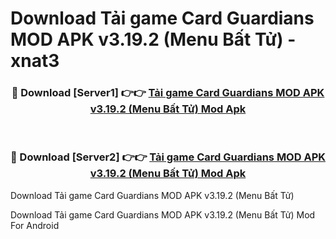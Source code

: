 # Download Tải game Card Guardians MOD APK v3.19.2 (Menu Bất Tử) - xnat3


<div align="center">
<h3>🔴 Download [Server1] 👉👉 <a href="https://apk-comot.site?title=Tải_game_Card_Guardians_MOD_APK_v3.19.2_(Menu_Bất_Tử)">Tải game Card Guardians MOD APK v3.19.2 (Menu Bất Tử) Mod Apk</a></h3><br>
<h3>🔴 Download [Server2] 👉👉 <a href="https://apk-comot.site?title=Tải_game_Card_Guardians_MOD_APK_v3.19.2_(Menu_Bất_Tử)">Tải game Card Guardians MOD APK v3.19.2 (Menu Bất Tử) Mod Apk</a></h3>
</div>



Download Tải game Card Guardians MOD APK v3.19.2 (Menu Bất Tử) 

Download Tải game Card Guardians MOD APK v3.19.2 (Menu Bất Tử) Mod For Android